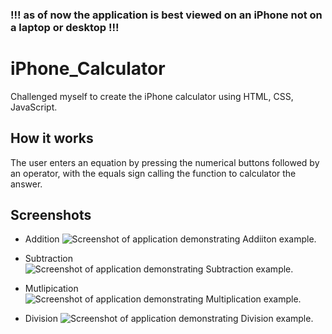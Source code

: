 ### !!! as of now the application is best viewed on an iPhone not on a laptop or desktop !!!
# iPhone_Calculator
Challenged myself to create the iPhone calculator using HTML, CSS, JavaScript. 

## How it works
The user enters an equation by pressing the numerical buttons followed by an operator, with the equals sign calling the function to calculator the answer.

## Screenshots
- Addition
![Screenshot of application demonstrating Addiiton example](C:\Users\crowl\OneDrive\Documents\GitHub\Personal_Projects\iphone_calculator_ADD_screenshot "Addition Example").

- Subtraction
![Screenshot of application demonstrating Subtraction example](C:\Users\crowl\OneDrive\Documents\GitHub\Personal_Projects\iphone_calculator_MINUS_screenshot "SubTraction Example").

- Mutlipication
![Screenshot of application demonstrating Multiplication example](C:\Users\crowl\OneDrive\Documents\GitHub\Personal_Projects\iphone_calculator_MULTIPLY_screenshot "Multiplication Example").

- Division
![Screenshot of application demonstrating Division example](C:\Users\crowl\OneDrive\Documents\GitHub\Personal_Projects\iphone_calculator_DIVIDE_screenshot "Division Example").
